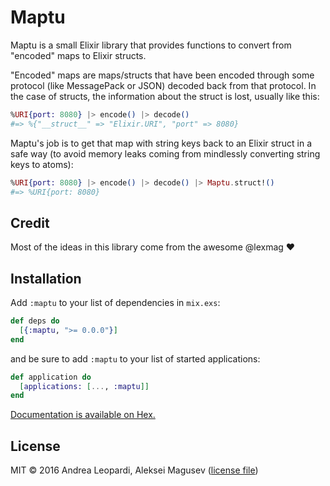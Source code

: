 # Maptu

Maptu is a small Elixir library that provides functions to convert from
"encoded" maps to Elixir structs.

"Encoded" maps are maps/structs that have been encoded through some protocol
(like MessagePack or JSON) decoded back from that protocol. In the case of
structs, the information about the struct is lost, usually like this:

```elixir
%URI{port: 8080} |> encode() |> decode()
#=> %{"__struct__" => "Elixir.URI", "port" => 8080}
```

Maptu's job is to get that map with string keys back to an Elixir struct in a
safe way (to avoid memory leaks coming from mindlessly converting string keys to
atoms):

```elixir
%URI{port: 8080} |> encode() |> decode() |> Maptu.struct!()
#=> %URI{port: 8080}
```

## Credit

Most of the ideas in this library come from the awesome @lexmag :heart:

## Installation

Add `:maptu` to your list of dependencies in `mix.exs`:

```elixir
def deps do
  [{:maptu, ">= 0.0.0"}]
end
```

and be sure to add `:maptu` to your list of started applications:

```elixir
def application do
  [applications: [..., :maptu]]
end
```

[Documentation is available on Hex.][hex-docs]

## License

MIT © 2016 Andrea Leopardi, Aleksei Magusev ([license file](LICENSE.txt))


[hex-docs]: http://hexdocs.pm/maptu

